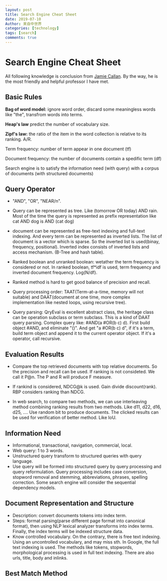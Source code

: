 ```yaml
---
layout: post
title: Search Engine Cheat Sheet
date: 2019-07-10
Author: 来自中世界
categories: [technology]
tags: [search]
comments: true
---
```


# Search Engine Cheat Sheet 



All following knowledge is conclusion from [Jamie Callan](https://boston.lti.cs.cmu.edu/classes/11-642/). By the way, he is the most friendly and helpful professor I have met. 



## Basic Rules 

**Bag of word model:** ignore word order, discard some meaningless words like "the", transfrom words into terms. 

**Heap's law** predict the number of vocabulary size. 

**Zipf's law:** the ratio of the item in the word collection is relative to its ranking. A/R. 

Term frequency: number of term appear in one document (tf)

Document frequency: the number of documents contain a spedific term (df)

Search engine is to satisfy the information need (with query) with a corpus of documents (with structured documents)

## Query Operator 

- "AND", "OR", "NEAR/n".

- Query can be represented as tree. Like (tomorrow OR today) AND rain. Most of the time the query is represented as prefix representation like cat AND dog is AND (cat dog)
- document can be represented as free-text indexing and full-text indexing. And every term can be represented as inverted lists. The list of document is a vector which is sparse. So the inverted list is used(binay, frequency, positional). Inverted index consists of inverted lists and access mechanism.  (B-Tree and hash table). 
- Ranked boolean and unranked boolean: wetather the term frequency is considered or not. In ranked boolean, tf*idf is used, term frequency and inverted document frequency. Log(N/df). 
- Ranked method is hard to get good balance of precision and recall. 
- Query processing order: TAAT(Term-at-a-time, memory will not suitable) and DAAT(document at one time, more complex implementation like nested loops, using recursive tree).  
- Query parsing: QryEval is excellent abstract class, the heritage class can be operation subclass or term subclass. This is a kind of DAAT query parsing. Complex query like: #AND(a #OR(b c) d). First build object #AND, and eliminate "()". And get "a #OR(b c) d", if it's a term, build term object and append it to the current operator object. If it's a operator, call recursive.  

## Evaluation Results 

- Compare the top retrieved documents with top relative documents. So the precision and recall can be used. If ranking is not consideted. We call it P@n. The P and R will produce F measure. 

- If rankind is considered, NDCG@k is used. Gain divide discount(rank). RBP considers ranking than NDCG. 

- In web search, to compare two methods, we can use interleaving method combining ranking results from two methods. Like d11, d22, d16, d25, …. Use random bit to produce documents. The clicked results can be used for verification of better method. Like IoU.

## Information Need 
- Informational, transactional, navigation, commercial, local. 
- Web query: 1 to 3 words. 
- Unstructured query transform to structured queries with query language. 
- Use query will be formed into structured query by query processing and query reformulation. Query processing includes case conversion, stopword removal and stemming, abbreviations, phrases, spelling correction. Some search engine will consider the sequential dependency models. 

## Document Representation and Structure

- Description: convert documents tokens into index term. 
- Steps: format parsing(parse different page format into canonical format), then using NLP lexical analyzer transforms into index terms. Finally, the index terms will be indexed structure data. 
- Know controlled vocabulary. On the contrary, there is free text indexing. Using an uncontrolled vocabulary, and may miss sth. In Google, the full text indexing is used. The methods like tokens, stopwords, morphological processing is used in full text indexing. There are also urls, title, body and inlinks.  

## Best Match Method 

## 

